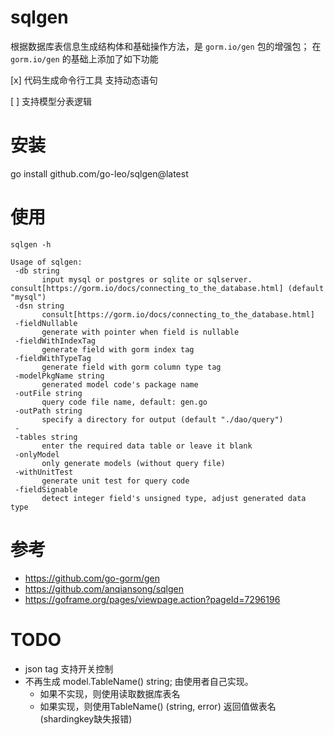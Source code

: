 # sqlgen
根据数据库表信息生成结构体和基础操作方法，是 `gorm.io/gen` 包的增强包；
在 `gorm.io/gen` 的基础上添加了如下功能

[x] 代码生成命令行工具 支持动态语句

[ ] 支持模型分表逻辑

# 安装
go install github.com/go-leo/sqlgen@latest

# 使用
```
sqlgen -h

Usage of sqlgen:
 -db string
       input mysql or postgres or sqlite or sqlserver. consult[https://gorm.io/docs/connecting_to_the_database.html] (default "mysql")
 -dsn string
       consult[https://gorm.io/docs/connecting_to_the_database.html]
 -fieldNullable
       generate with pointer when field is nullable
 -fieldWithIndexTag
       generate field with gorm index tag
 -fieldWithTypeTag
       generate field with gorm column type tag
 -modelPkgName string
       generated model code's package name
 -outFile string
       query code file name, default: gen.go
 -outPath string
       specify a directory for output (default "./dao/query")
 -
 -tables string
       enter the required data table or leave it blank
 -onlyModel
       only generate models (without query file)
 -withUnitTest
       generate unit test for query code
 -fieldSignable
       detect integer field's unsigned type, adjust generated data type
```

# 参考
- https://github.com/go-gorm/gen
- https://github.com/anqiansong/sqlgen
- https://goframe.org/pages/viewpage.action?pageId=7296196
  
# TODO

- json tag 支持开关控制
- 不再生成 model.TableName() string; 由使用者自己实现。
  - 如果不实现，则使用读取数据库表名
  - 如果实现，则使用TableName() (string, error) 返回值做表名(shardingkey缺失报错)